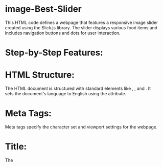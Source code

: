 # image-Best-Slider
This HTML code defines a webpage that features a responsive image slider created using the Slick.js library. The slider displays various food items and includes navigation buttons and dots for user interaction.
# Step-by-Step Features:

# HTML Structure:
The HTML document is structured with standard elements like <html>, <head>, and <body>.
It sets the document's language to English using the <html lang="en"> attribute.
# Meta Tags:
Meta tags specify the character set and viewport settings for the webpage.
# Title:
The <title> element sets the title of the webpage to "Index."
# External Stylesheets:
External stylesheets are linked to the HTML document using <link> elements.
Two external stylesheets are linked:
"Style.css" is a custom stylesheet for additional styling.
"bootstrap.min.css" i#s the Bootstrap CSS framework for responsive design.
"slick.css" is the Slick.js library's CSS for the slider.
# Body Background Color:
The <body> element sets the background color of the webpage to black using the style attribute.
# Content Container:
A <div> element with the class "container" is used to contain the page's content.
# Header Section:
Inside the container, there is a header section with a centered heading and a paragraph of text.
# Image Slider:
A <div> with the class "slider" is used to create the image slider.
It contains multiple image cards, each with a background image and a title.
The images are loaded using URLs in the style attribute of the <div> elements.
The Slick.js library is initialized on the slider with various settings, including center mode, autoplay, and responsive design.
# JavaScript Libraries:
The code includes the jQuery library and the Slick.js library.
# Custom CSS:
Custom CSS rules are defined to style the Slick.js slider and its components.
The styles include button placement, dots styling, image size, and transition effects.
# Link Styling:
The <a> elements within the image cards are styled with text decoration removal, font styles, and background color changes on hover.
